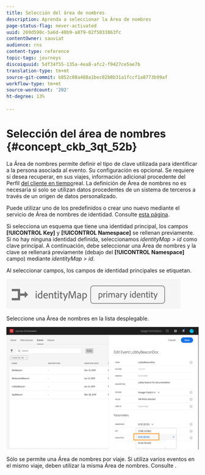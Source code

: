 ```yaml
---
title: Selección del área de nombres
description: Aprenda a seleccionar la Área de nombres
page-status-flag: never-activated
uuid: 269d590c-5a6d-40b9-a879-02f5033863fc
contentOwner: sauviat
audience: rns
content-type: reference
topic-tags: journeys
discoiquuid: 5df34f55-135a-4ea8-afc2-f9427ce5ae7b
translation-type: tm+mt
source-git-commit: b852c08a488a1bec02b8b31a1fccf1a8773b99af
workflow-type: tm+mt
source-wordcount: '202'
ht-degree: 13%

---
```



# Selección del área de nombres {#concept_ckb_3qt_52b}

La Área de nombres permite definir el tipo de clave utilizada para identificar a la persona asociada al evento. Su configuración es opcional. Se requiere si desea recuperar, en sus viajes, información adicional procedente del Perfil [del cliente en tiempo](https://docs.adobe.com/content/help/es-ES/experience-platform/profile/home.html)real. La definición de Área de nombres no es necesaria si solo se utilizan datos procedentes de un sistema de terceros a través de un origen de datos personalizado.

Puede utilizar uno de los predefinidos o crear uno nuevo mediante el servicio de Área de nombres de identidad. Consulte [esta página](https://docs.adobe.com/content/help/es-ES/experience-platform/identity/home.html).

Si selecciona un esquema que tiene una identidad principal, los campos **[!UICONTROL Key]** y **[!UICONTROL Namespace]** se rellenan previamente. Si no hay ninguna identidad definida, seleccionamos _identityMap > id_ como clave principal. A continuación, debe seleccionar una Área de nombres y la clave se rellenará previamente (debajo del **[!UICONTROL Namespace]** campo) mediante _identityMap > id_.

Al seleccionar campos, los campos de identidad principales se etiquetan.

![](../assets/primary-identity.png)


Seleccione una Área de nombres en la lista desplegable.

![](../assets/journey17.png)

Sólo se permite una Área de nombres por viaje. Si utiliza varios eventos en el mismo viaje, deben utilizar la misma Área de nombres. Consulte [](../building-journeys/journey.md).
